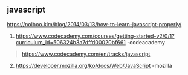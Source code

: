 ## javascript  

https://nolboo.kim/blog/2014/03/13/how-to-learn-javascript-properly/  

1. https://www.codecademy.com/courses/getting-started-v2/0/1?curriculum_id=506324b3a7dffd00020bf661 -codeacademy  
>  https://www.codecademy.com/en/tracks/javascript

2. https://developer.mozilla.org/ko/docs/Web/JavaScript  -mozilla  

